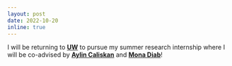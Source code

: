 ```yaml
---
layout: post
date: 2022-10-20
inline: true
---
```


I will be returning to <b>[UW](https://www.washington.edu/)</b> to pursue my summer research internship where I will be co-advised by <b>[Aylin Caliskan](https://faculty.washington.edu/aylin/)</b>  and <b>[Mona Diab](https://www.lti.cs.cmu.edu/people/faculty/diab-mona.html)</b>!

